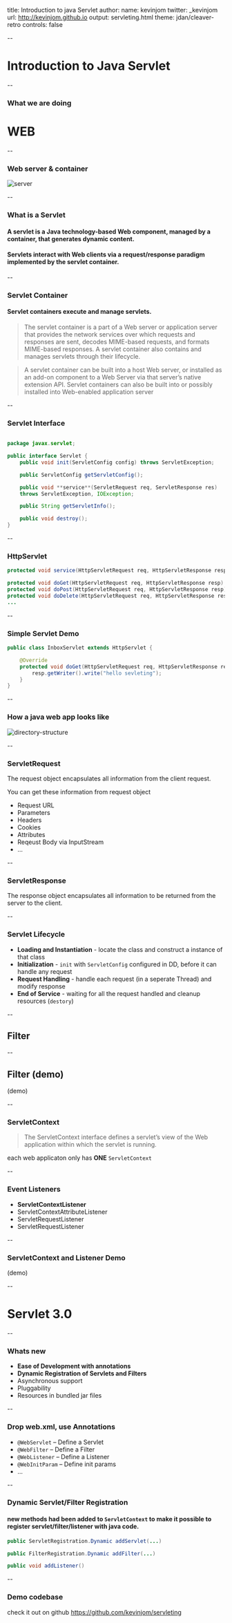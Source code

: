title: Introduction to java Servlet
author:
  name: kevinjom
  twitter: _kevinjom
  url: http://kevinjom.github.io
output: servleting.html
theme: jdan/cleaver-retro
controls: false

--

# Introduction to Java Servlet

--

### What we are doing
# WEB

--

### Web server & container

![server](server.jpg)

--

### What is a Servlet

#### A servlet is a Java technology-based Web component, managed by a container, that generates dynamic content.

#### Servlets interact with Web clients via a request/response paradigm implemented by the servlet container.


--

### Servlet Container

#### Servlet containers execute and manage servlets.

> The servlet container is a part of a Web server or application server that
 provides the network services over which requests and responses are sent,
 decodes MIME-based requests, and formats MIME-based responses. A servlet
 container also contains and manages servlets through their lifecycle.

> A servlet container can be built into a host Web server, or installed as an
 add-on component to a Web Server via that server’s native extension API. Servlet
 containers can also be built into or possibly installed into Web-enabled
 application server

--

### Servlet Interface

```java

package javax.servlet;

public interface Servlet {
    public void init(ServletConfig config) throws ServletException;

    public ServletConfig getServletConfig();

    public void **service**(ServletRequest req, ServletResponse res)
	throws ServletException, IOException;

    public String getServletInfo();

    public void destroy();
}

```

--

### HttpServlet

```java
protected void service(HttpServletRequest req, HttpServletResponse resp)

protected void doGet(HttpServletRequest req, HttpServletResponse resp)
protected void doPost(HttpServletRequest req, HttpServletResponse resp)
protected void doDelete(HttpServletRequest req, HttpServletResponse resp)
...
```


--

### Simple Servlet Demo

```java
public class InboxServlet extends HttpServlet {

    @Override
    protected void doGet(HttpServletRequest req, HttpServletResponse resp) throws ServletException, IOException {
        resp.getWriter().write("hello sevleting");
    }
}
```

--

### How a java web app looks like
![directory-structure](dir.jpg)

--

### ServletRequest

The request object encapsulates all information from the client request.

You can get these information from request object
- Request URL
- Parameters
- Headers
- Cookies
- Attributes
- Reqeust Body via InputStream
- ...

--

### ServletResponse

The response object encapsulates all information to be returned from the server
to the client.

--

### Servlet Lifecycle

- **Loading and Instantiation** \- locate the class and construct a instance of that
  class
- **Initialization** \- `init` with `ServletConfig` configured in DD, before it can handle any request
- **Request Handling** \- handle each request (in a seperate Thread) and modify response
- **End of Service** \- waiting for all the request handled and cleanup resources
  (`destory`)

--

## Filter

--

## Filter (demo)
(demo)

--

### ServletContext

> The ServletContext interface defines a servlet’s view of the Web application
within which the servlet is running.

each web applicaton only has **ONE** `ServletContext`

--

### Event Listeners
- **ServletContextListener**
- ServletContextAttributeListener
- ServletRequestListener
- ServletRequestListener

--

### ServletContext and Listener Demo
(demo)

--

# Servlet 3.0

--

### Whats new

- **Ease of Development with annotations**
- **Dynamic Registration of Servlets and Filters**
- Asynchronous support
- Pluggability
- Resources in bundled jar files

--

### Drop web.xml, use Annotations

- `@WebServlet` – Define a Servlet
- `@WebFilter` – Define a Filter
- `@WebListener` – Define a Listener
- `@WebInitParam` – Define init params
- ...

--

### Dynamic Servlet/Filter Registration

#### new methods had been added to `ServletContext` to make it possible to register servlet/filter/listener with java code.

```java
public ServletRegistration.Dynamic addServlet(...)

public FilterRegistration.Dynamic addFilter(...)

public void addListener()
```

--

### Demo codebase

check it out on github https://github.com/kevinjom/servleting

